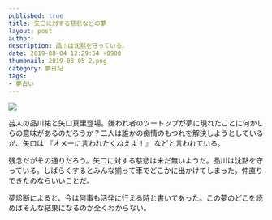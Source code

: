 ```yaml
---
published: true
title: 矢口に対する慈悲などの夢
layout: post
author: 
description: 品川は沈黙を守っている。
date: 2019-08-04 12:29:54 +0900
thumbnail: 2019-08-05-2.png
category: 夢日記
tags:
- 夢占い
---
```


![]({{site.baseurl}}/assets/img/2019-08-05-2.png)

芸人の品川祐と矢口真里登場。嫌われ者のツートップが夢に現れたことに何かしらの意味があるのだろうか？二人は誰かの痴情のもつれを解決しようとしているが、矢口は 『オメーに言われたくねえよ！』 などと言われている。

残念だがその通りだろう。矢口に対する慈悲は未だ無いようだ。品川は沈黙を守っている。しばらくするとみんな揃って車でどこかに出かけてしまった。仲直りできたのならいいことだ。

夢診断によると、今は何事も活発に行える時と書いてあった。この夢のどこを読めばそんな結果になるのか全くわからない。
